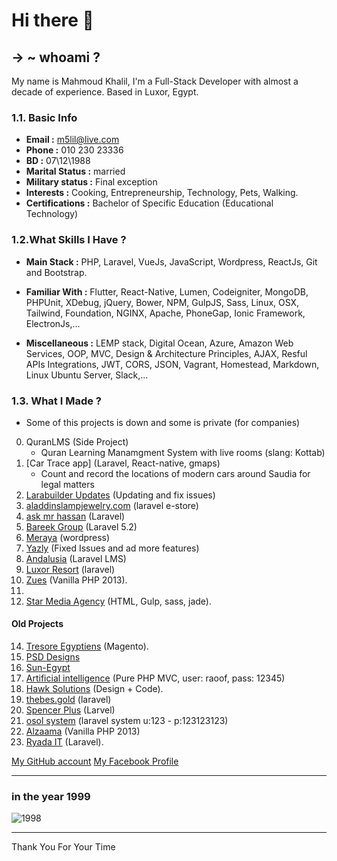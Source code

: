 # Hi there 👋

## → ~ whoami ?

My name is Mahmoud Khalil, I'm a Full-Stack Developer with almost a decade of experience. Based in Luxor, Egypt.

### 1.1. **Basic Info**
> 
* **Email :** m5lil@live.com
* **Phone :** 010 230 23336
* **BD :** 07\12\1988
* **Marital Status :** married 
* **Military status :** Final exception
* **Interests :** Cooking, Entrepreneurship, Technology, Pets, Walking.
* **Certifications :** Bachelor of Specific Education (Educational Technology)


### 1.2.**What Skills I Have ?**
> 
* **Main Stack :** PHP, Laravel, VueJs, JavaScript, Wordpress, ReactJs, Git and Bootstrap. 

> 
* **Familiar With :** Flutter, React-Native, Lumen, Codeigniter, MongoDB, PHPUnit, XDebug, jQuery, Bower, NPM, GulpJS, Sass, Linux, OSX, Tailwind, Foundation, NGINX, Apache, PhoneGap, Ionic Framework, ElectronJs,... 

> 
* **Miscellaneous :** LEMP stack, Digital Ocean, Azure, Amazon Web Services, OOP, MVC, Design & Architecture Principles, AJAX, Resful APIs Integrations, JWT, CORS, JSON, Vagrant, Homestead, Markdown, Linux Ubuntu Server, Slack,...

 
### 1.3. **What I Made ?**
> 
- Some of this projects is down and some is private (for companies)
0. QuranLMS  (Side Project)
   - Quran Learning Manamgment System with live rooms (slang: Kottab)
1. [Car Trace app] (Laravel, React-native, gmaps)
   - Count and record the locations of modern cars around Saudia for legal matters
2. [Larabuilder Updates](https://codecanyon.net/item/larabuilder-dragdrop-site-builder-and-cms/25279120) (Updating and fix issues)
3. [aladdinslampjewelry.com](https://www.aladdinslampjewelry.com/) (laravel e-store)
4. [ask mr hassan](http://askmrhassan.com) (Laravel)
5. [Bareek Group](http://bareek-group.com/) (Laravel 5.2)
6. [Meraya](http://merayaco.com/main) (wordpress)
7. [Yazly](http://yazly.xyz/) (Fixed Issues and ad more features)
8. [Andalusia](http://www.andalusia2030.com/) (Laravel LMS)
9. [Luxor Resort](http://www.luxor-resort.com/) (laravel)
10. [Zues](http://zeusuniversity.us/) (Vanilla PHP 2013).
11. 
12. [Star Media Agency](http://starmedia.agency/) (HTML, Gulp, sass, jade).

#### Old Projects
14. [Tresore Egyptiens](http://tresorsegyptiens.com/) (Magento).
15. [PSD Designs](https://1drv.ms/f/s!AkDtr0kphjFEjiUO5vkur1oN-awF)
16. [Sun-Egypt](http://sun-egypt.com)
17. [Artificial intelligence](http://67.23.254.7/~airaoof/) (Pure PHP MVC, user: raoof, pass: 12345)
18. [Hawk Solutions](http://hawksolutions.be) (Design + Code).
19. [thebes.gold](http://thebes.gold) (laravel)
20. [Spencer Plus](http://spencerplus.com/) (Larvel)
21. [osol system](http://jenavatech.com/) (laravel system u:123 - p:123123123)
22. [Alzaama](http://alzama.com/) (Vanilla PHP 2013)
23. [Ryada IT](http://ryada4it.com/) (Laravel).





[My GitHub account](https://github.com/m5lil)
[My Facebook Profile](https://fb.me/m5leel)

------
### in the year 1999

![1998](https://github.com/m5lil/m5lil/blob/main/me.jpg?raw=true "in 1998")

---

<!-- - 🔭 I’m currently working on Shubbek Lubbek (Saas) for Online Stores
- 🌱 I’m currently learning Business Model Innovation from TU Delft University and Mobile Web Specialist from google
- 🤔 I’m looking for help with My Side Project (Prescriptions Mobile App for Lazy Doctors)
 -->
Thank You For Your Time

<!--
**m5lil/m5lil** is a ✨ _special_ ✨ repository because its `README.md` (this file) appears on your GitHub profile.

Here are some ideas to get you started:

- 🔭 I’m currently working on ...
- 🌱 I’m currently learning ...
- 👯 I’m looking to collaborate on ...
- 🤔 I’m looking for help with ...
- 💬 Ask me about ...
- 📫 How to reach me: ...
- 😄 Pronouns: ...
- ⚡ Fun fact: ...
-->
